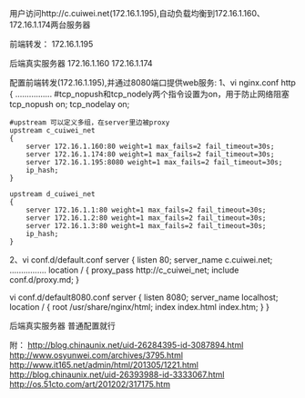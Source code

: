 用户访问http://c.cuiwei.net(172.16.1.195),自动负载均衡到172.16.1.160、172.16.1.174两台服务器

前端转发：
172.16.1.195

后端真实服务器
172.16.1.160
172.16.1.174

配置前端转发(172.16.1.195),并通过8080端口提供web服务:
1、vi nginx.conf
http {
................
    #tcp_nopush和tcp_nodely两个指令设置为on，用于防止网络阻塞
    tcp_nopush on;
    tcp_nodelay on;

    #upstream 可以定义多组，在server里边被proxy
    upstream c_cuiwei_net
    {
        server 172.16.1.160:80 weight=1 max_fails=2 fail_timeout=30s;
        server 172.16.1.174:80 weight=1 max_fails=2 fail_timeout=30s;
        server 172.16.1.195:8080 weight=1 max_fails=2 fail_timeout=30s;
        ip_hash;
    }

    upstream d_cuiwei_net
    {
        server 172.16.1.1:80 weight=1 max_fails=2 fail_timeout=30s;
        server 172.16.1.2:80 weight=1 max_fails=2 fail_timeout=30s;
        server 172.16.1.3:80 weight=1 max_fails=2 fail_timeout=30s;
        ip_hash;
    }

2、vi conf.d/default.conf
server {
    listen       80;
    server_name  c.cuiwei.net;
    ................
    location / {
        proxy_pass   http://c_cuiwei_net;
        include conf.d/proxy.md;
    }
    
vi conf.d/default8080.conf
server {
         listen       8080;
         server_name  localhost;
         location / {
            root   /usr/share/nginx/html;
            index  index.html index.htm;
         }
     }

后端真实服务器 普通配置就行

附：
http://blog.chinaunix.net/uid-26284395-id-3087894.html
http://www.osyunwei.com/archives/3795.html
http://www.it165.net/admin/html/201305/1221.html
http://blog.chinaunix.net/uid-26393988-id-3333067.html
http://os.51cto.com/art/201202/317175.htm
